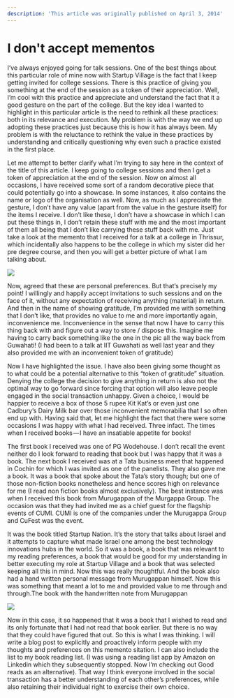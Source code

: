```yaml
---
description: 'This article was originally published on April 3, 2014'
---
```


# I don't accept mementos

I’ve always enjoyed going for talk sessions. One of the best things about this particular role of mine now with Startup Village is the fact that I keep getting invited for college sessions. There is this practice of giving you something at the end of the session as a token of their appreciation. Well, I’m cool with this practice and appreciate and understand the fact that it a good gesture on the part of the college. But the key idea I wanted to highlight in this particular article is the need to rethink all these practices: both in its relevance and execution. My problem is with the way we end up adopting these practices just because this is how it has always been. My problem is with the reluctance to rethink the value in these practices by understanding and critically questioning why even such a practice existed in the first place.

Let me attempt to better clarify what I’m trying to say here in the context of the title of this article. I keep going to college sessions and then I get a token of appreciation at the end of the session. Now on almost all occasions, I have received some sort of a random decorative piece that could potentially go into a showcase. In some instances, it also contains the name or logo of the organisation as well. Now, as much as I appreciate the gesture, I don’t have any value \(apart from the value in the gesture itself\) for the items I receive. I don’t like these, I don’t have a showcase in which I can put these things in, I don’t retain these stuff with me and the most important of them all being that I don’t like carrying these stuff back with me. Just take a look at the memento that I received for a talk at a college in Thrissur, which incidentally also happens to be the college in which my sister did her pre degree course, and then you will get a better picture of what I am talking about.

![](https://cdn-images-1.medium.com/max/533/1*OqPeZfdPex7GPsGyYYoZTA.png)

Now, agreed that these are personal preferences. But that’s precisely my point! I willingly and happily accept invitations to such sessions and on the face of it, without any expectation of receiving anything \(material\) in return. And then in the name of showing gratitude, I’m provided me with something that I don’t like, that provides no value to me and more importantly again, inconvenience me. Inconvenience in the sense that now I have to carry this thing back with and figure out a way to store / dispose this. Imagine me having to carry back something like the one in the pic all the way back from Guwahati! \(I had been to a talk at IIT Guwahati as well last year and they also provided me with an inconvenient token of gratitude\)

Now I have highlighted the issue. I have also been giving some thought as to what could be a potential alternative to this “token of gratitude” situation. Denying the college the decision to give anything in return is also not the optimal way to go forward since forcing that option will also leave people engaged in the social transaction unhappy. Given a choice, I would be happier to receive a box of those 5 rupee Kit Kat’s or even just one Cadbury’s Dairy Milk bar over those inconvenient memorabilia that I so often end up with. Having said that, let me highlight the fact that there were some occasions I was happy with what I had received. Three infact. The times when I received books — I have an insatiable appetite for books!

The first book I received was one of PG Wodehouse. I don’t recall the event neither do I look forward to reading that book but I was happy that it was a book. The next book I received was at a Tata business meet that happened in Cochin for which I was invited as one of the panelists. They also gave me a book. It was a book that spoke about the Tata’s story though; but one of those non-fiction books nonetheless and hence scores high on relevance for me \(I read non fiction books almost exclusively\). The best instance was when I received this book from Murugappan of the Murgappa Group. The occasion was that they had invited me as a chief guest for the flagship events of CUMI. CUMI is one of the companies under the Murugappa Group and CuFest was the event.

It was the book titled Startup Nation. It’s the story that talks about Israel and it attempts to capture what made Israel one among the best technology innovations hubs in the world. So it was a book, a book that was relevant to my reading preferences, a book that would be good for my understanding in better executing my role at Startup Village and a book that was selected keeping all this in mind. Now this was really thoughtful. And the book also had a hand written personal message from Murugappan himself. Now this was something that meant a lot to me and provided value to me through and through.The book with the handwritten note from Murugappan

![](https://cdn-images-1.medium.com/max/533/1*MYb1Rac9Ea9Zg_nYMh6C5g.png)

Now in this case, it so happened that it was a book that I wished to read and its only fortunate that I had not read that book earlier. But there is no way that they could have figured that out. So this is what I was thinking. I will write a blog post to explicitly and proactively inform people with my thoughts and preferences on this memento sitation. I can also include the list to my book reading list. \(I was using a reading list app by Amazon on Linkedin which they subsequently stopped. Now I’m checking out Good reads as an alternative\). That way I think everyone involved in the social transaction has a better understanding of each other’s preferences, while also retaining their individual right to exercise their own choice.

